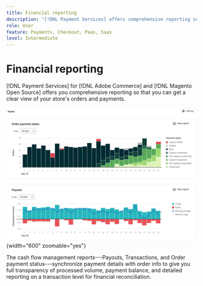 ```yaml
---
title: Financial reporting
description: "[!DNL Payment Services] offers comprehensive reporting so that you can get a clear view of your store's orders and payments."
role: User
feature: Payments, Checkout, Paas, Saas
level: Intermediate
---
```

# Financial reporting

[!DNL Payment Services] for [!DNL Adobe Commerce] and [!DNL Magento Open Source] offers you comprehensive reporting so that you can get a clear view of your store's orders and payments.

![Financial reports view](assets/reports-view.png){width="600" zoomable="yes"}

The cash flow management reports---Payouts, Transactions, and Order payment status---synchronize payment details with order info to give you full transparency of processed volume, payment balance, and detailed reporting on a transaction level for financial reconciliation.
